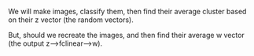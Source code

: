 
We will make images, classify them, then find their average cluster based on their z vector (the random vectors). 

But, should we recreate the images, and then find their average w vector (the output z-->fclinear-->w).

